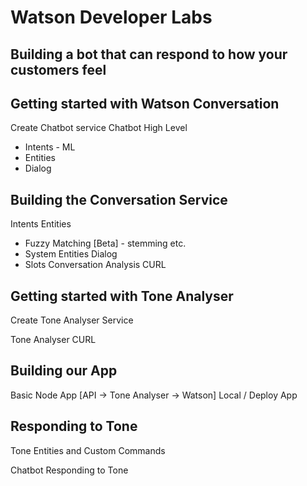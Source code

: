# Watson Developer Labs
## Building a bot that can respond to how your customers feel

## Getting started with Watson Conversation
Create Chatbot service
Chatbot High Level
- Intents - ML
- Entities
- Dialog

## Building the Conversation Service
Intents
Entities
- Fuzzy Matching [Beta] - stemming etc.
- System Entities
Dialog
- Slots
Conversation
Analysis
CURL

## Getting started with Tone Analyser
Create Tone Analyser Service

Tone Analyser
CURL

## Building our App
Basic Node App [API -> Tone Analyser -> Watson]
Local / Deploy App

## Responding to Tone
Tone Entities and Custom Commands



Chatbot Responding to Tone
